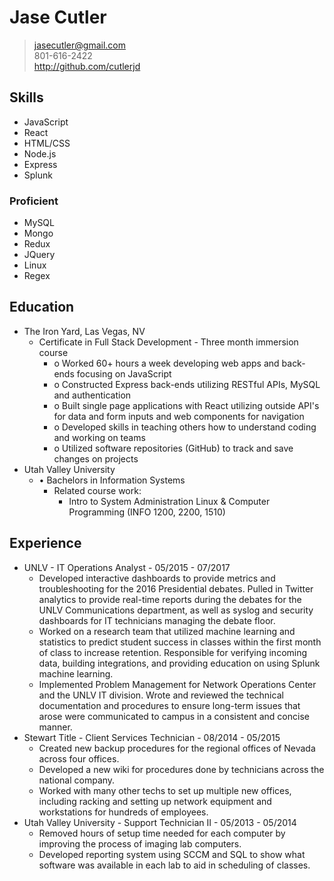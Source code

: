 # Jase Cutler
> jasecutler@gmail.com  
> 801-616-2422  
> http://github.com/cutlerjd  

## Skills
* JavaScript
* React
* HTML/CSS
* Node.js
* Express
* Splunk

### Proficient
* MySQL
* Mongo
* Redux
* JQuery
* Linux
* Regex

## Education
* The Iron Yard, Las Vegas, NV  
  * Certificate in Full Stack Development - Three month immersion course
    * o	Worked 60+ hours a week developing web apps and back-ends focusing on JavaScript
    * o	Constructed Express back-ends utilizing RESTful APIs, MySQL and authentication
    * o	Built single page applications with React utilizing outside API's for data and form inputs and web components for navigation
    * o	Developed skills in teaching others how to understand coding and working on teams
    * o	Utilized software repositories (GitHub) to track and save changes on projects
* Utah Valley University
  * •	Bachelors in Information Systems
    * Related course work:
      * Intro to System Administration Linux & Computer Programming (INFO 1200, 2200, 1510)
## Experience
* UNLV - IT Operations Analyst - 05/2015 - 07/2017
   * Developed interactive dashboards to provide metrics and troubleshooting for the 2016 Presidential debates. Pulled in Twitter analytics to provide real-time reports during the debates for the UNLV Communications department, as well as syslog and security dashboards for IT technicians managing the debate floor.
   * Worked on a research team that utilized machine learning and statistics to predict student success in classes within the first month of class to increase retention. Responsible for verifying incoming data, building integrations, and providing education on using Splunk machine learning.
   * Implemented Problem Management for Network Operations Center and the UNLV IT division. Wrote and reviewed the technical documentation and procedures to ensure long-term issues that arose were communicated to campus in a consistent and concise manner.
* Stewart Title - Client Services Technician - 08/2014 - 05/2015
  * Created new backup procedures for the regional offices of Nevada across four offices.
  * Developed a new wiki for procedures done by technicians across the national company.
  * Worked with many other techs to set up multiple new offices, including racking and setting up network equipment and workstations for hundreds of employees.
* Utah Valley University - Support Technician II - 05/2013 - 05/2014
  * Removed hours of setup time needed for each computer by improving the process of imaging lab computers.
  * Developed reporting system using SCCM and SQL to show what software was available in each lab to aid in scheduling of classes.
